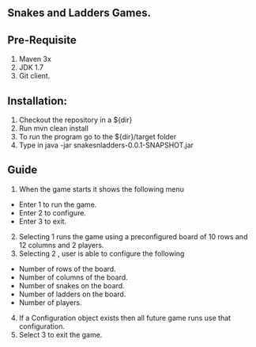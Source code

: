 Snakes and Ladders Games.
----------------------------

Pre-Requisite
---------------------------
1. Maven 3x
2. JDK 1.7
3. Git client.

Installation:
-----------------------------
1. Checkout the repository in a ${dir}
2. Run mvn clean install 
3. To run the program go to the ${dir}/target folder
4. Type in java -jar snakesnladders-0.0.1-SNAPSHOT.jar


Guide
------------------------------
1. When the game starts it shows the following menu
  - Enter 1 to run the game.
  - Enter 2 to configure.
  - Enter 3 to exit.
2. Selecting 1 runs the game using a preconfigured board of 10 rows and 12 columns and 2 players.
3. Selecting 2 , user is able to configure the following 
  * Number of rows of the board.
  * Number of columns of the board.
  * Number of snakes on the board.
  * Number of ladders on the board.
  * Number of players.
4. If a Configuration object exists then all future game runs use that configuration.
5. Select 3 to exit the game.
